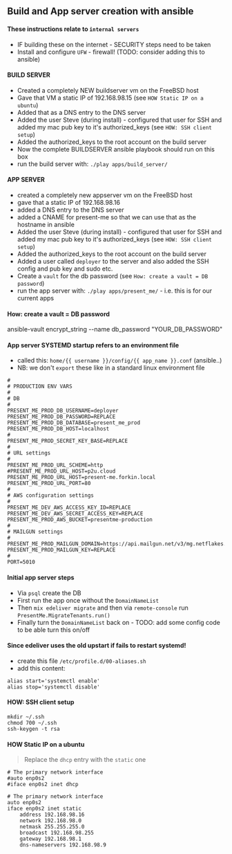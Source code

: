 ## Build and App server creation with ansible


#### These instructions relate to `internal servers`

* IF building these on the internet - SECURITY steps need to be taken 
* Install and configure `UFW` - firewall! (TODO: consider adding this to ansible)

#### BUILD SERVER

* Created a completely NEW buildserver vm on the FreeBSD host
* Gave that VM a static IP of 192.168.98.15 (see `HOW Static IP on a ubuntu`)
* Added that as a DNS entry to the DNS server
* Added the user Steve (during install) - configured that user for SSH and added my mac pub key to it's authorized_keys (see `HOW: SSH client setup`)
* Added the authorized_keys to the root account on the build server
* Now the complete BUILDSERVER ansible playbook should run on this box
* run the build server with: `./play apps/build_server/`


#### APP SERVER

* created a completely new appserver vm on the FreeBSD host
* gave that a static IP of 192.168.98.16
* added a DNS entry to the DNS server
* added a CNAME for present-me so that we can use that as the hostname in ansible
* Added the user Steve (during install) - configured that user for SSH and added my mac pub key to it's authorized_keys (see `HOW: SSH client setup`)
* Added the authorized_keys to the root account on the build server
* Added a user called `deployer` to the server and also added the SSH config and pub key and sudo etc.
* Create a `vault` for the db password (see `How: create a vault = DB password`)
* run the app server with: `./play apps/present_me/` - i.e. this is for our current apps


#### How: create a vault = DB password

ansible-vault encrypt_string --name db_password "YOUR_DB_PASSWORD"


#### App server SYSTEMD startup refers to an environment file

* called this: `home/{{ username }}/config/{{ app_name }}.conf` (ansible..)
* NB: we don't `export` these like in a standard linux environment file

```
#
# PRODUCTION ENV VARS
#
# DB
#
PRESENT_ME_PROD_DB_USERNAME=deployer
PRESENT_ME_PROD_DB_PASSWORD=REPLACE
PRESENT_ME_PROD_DB_DATABASE=present_me_prod
PRESENT_ME_PROD_DB_HOST=localhost
#
PRESENT_ME_PROD_SECRET_KEY_BASE=REPLACE
#
# URL settings
#
PRESENT_ME_PROD_URL_SCHEME=http
#PRESENT_ME_PROD_URL_HOST=p2u.cloud
PRESENT_ME_PROD_URL_HOST=present-me.forkin.local
PRESENT_ME_PROD_URL_PORT=80
#
# AWS configuration settings
#
PRESENT_ME_DEV_AWS_ACCESS_KEY_ID=REPLACE
PRESENT_ME_DEV_AWS_SECRET_ACCESS_KEY=REPLACE
PRESENT_ME_PROD_AWS_BUCKET=presentme-production
#
# MAILGUN settings
#
PRESENT_ME_PROD_MAILGUN_DOMAIN=https://api.mailgun.net/v3/mg.netflakes.co
PRESENT_ME_PROD_MAILGUN_KEY=REPLACE
#
PORT=5010
```

#### Initial app server steps

* Via `psql` create the DB
* First run the app once without the `DomainNameList`
* Then `mix edeliver migrate` and then via `remote-console` run `PresentMe.MigrateTenants.run()`
* Finally turn the `DomainNameList` back on - TODO: add some config code to be able turn this on/off


#### Since edeliver uses the old upstart if fails to restart systemd!

* create this file `/etc/profile.d/00-aliases.sh`
* add this content:

```
alias start='systemctl enable'
alias stop='systemctl disable'
```

#### HOW: SSH client setup

```
mkdir ~/.ssh
chmod 700 ~/.ssh
ssh-keygen -t rsa
```

#### HOW Static IP on a ubuntu

>Replace the `dhcp` entry with the `static` one

```
# The primary network interface
#auto enp0s2
#iface enp0s2 inet dhcp

# The primary network interface
auto enp0s2
iface enp0s2 inet static
	address 192.168.98.16
	network 192.168.98.0
	netmask 255.255.255.0
	broadcast 192.168.98.255
	gateway 192.168.98.1
	dns-nameservers 192.168.98.9
```
